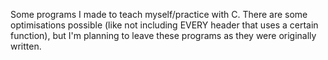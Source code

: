 Some programs I made to teach myself/practice with C.
There are some optimisations possible (like not including EVERY header that uses a certain function), but I'm planning to leave these programs as they were originally written.
